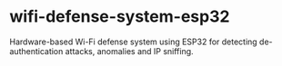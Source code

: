 # wifi-defense-system-esp32
Hardware-based Wi-Fi defense system using ESP32 for detecting de-authentication attacks, anomalies and IP sniffing.
